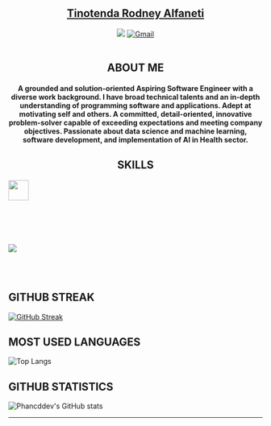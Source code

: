 
<br><h2 align="center"><a href="https://github.com/tinotenda-alfaneti">Tinotenda Rodney Alfaneti</a> </h2>
<p align="center">
<a href="https://www.linkedin.com/in/billpwchan1998/"><img src="https://img.shields.io/badge/LinkedIn-%230077B5.svg?&style=for-the-badge&logo=linkedin&logoColor=white" ></a>  
  <!-- <a href="https://gitlab.com/kakangocthien109"><img src="https://img.shields.io/badge/GitLab-330F63?style=for-the-badge&amp;logo=gitlab&amp;logoColor=white" alt="GitLab"></a>  -->
   <a href="mailto:tinotendaalfaneti18@gmail.com"><img src="https://img.shields.io/badge/Gmail-D14836?style=for-the-badge&amp;logo=gmail&amp;logoColor=white" alt="Gmail"></a> 
    <!-- <a href="https://nguyennt.pages.dev"><img src="https://img.shields.io/badge/kaka&#39;s%20corner-000000?style=for-the-badge&amp;logo=About.me&amp;logoColor=white" alt="Kaka&#39;s Corner"></a>
    <a href="https://replit.com/@nguyenntdev"> <img src="https://img.shields.io/badge/replit-667881?style=for-the-badge&logo=replit&logoColor=white"></a> -->
<br><br>
</p>
<h2 align="center">ABOUT ME</h2>
<h4 align="center"> A grounded and solution-oriented Aspiring Software Engineer with a diverse work background. I have broad technical talents and an in-depth understanding of programming software and applications. Adept at motivating self and others. A committed, detail-oriented, innovative problem-solver capable of exceeding expectations and meeting company objectives. Passionate about data science and machine learning, software development, and implementation of AI in Health sector.</h4>

<h2 align="center">SKILLS</h2>
<img src="https://readme-typing-svg.herokuapp.com?vCenter=true&width=500&lines=Shell+Scripting;Machine+Learning;+C+Programming;Data+Science;SQL+Programming;Java+Programming" height="40"/>



<h1></h1>
<br><br>


![](https://komarev.com/ghpvc/?username=tinotenda-alfaneti)

<br><br>
## GITHUB STREAK
[![GitHub Streak](http://github-readme-streak-stats.herokuapp.com?user=tinotenda-alfaneti&theme=radical)](https://www.github.com/tinotenda-alfaneti)
## MOST USED LANGUAGES ##
![Top Langs](https://github-readme-stats.vercel.app/api/top-langs/?username=tinotenda-alfaneti&theme=dark&layout=compact)
## GITHUB STATISTICS ##
![Phancddev's GitHub stats](https://github-readme-stats.vercel.app/api?username=tinotenda-alfaneti&theme=radical)






<hr>
